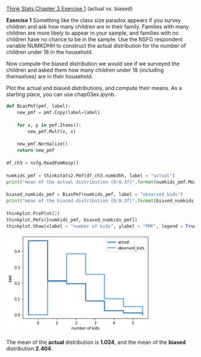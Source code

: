 [Think Stats Chapter 3 Exercise 1](http://greenteapress.com/thinkstats2/html/thinkstats2004.html#toc31) (actual vs. biased)

**Exercise 1**   Something like the class size paradox appears if you survey children and ask how many children are in their family. Families with many children are more likely to appear in your sample, and families with no children have no chance to be in the sample.
Use the NSFG respondent variable NUMKDHH to construct the actual distribution for the number of children under 18 in the household.

Now compute the biased distribution we would see if we surveyed the children and asked them how many children under 18 (including themselves) are in their household.

Plot the actual and biased distributions, and compute their means. As a starting place, you can use chap03ex.ipynb.

```python
def BiasPmf(pmf, label):
    new_pmf = pmf.Copy(label=label)

    for x, p in pmf.Items():
        new_pmf.Mult(x, x)
        
    new_pmf.Normalize()
    return new_pmf
    
df_ch3 = nsfg.ReadFemResp()

numkids_pmf = thinkstats2.Pmf(df_ch3.numkdhh, label = "actual")
print("mean of the actual distribution {0:0.3f}".format(numkids_pmf.Mean()))

biased_numkids_pmf = BiasPmf(numkids_pmf, label = "observed_kids")
print("mean of the biased distribution {0:0.3f}".format(biased_numkids_pmf.Mean()))

thinkplot.PrePlot(2)
thinkplot.Pmfs([numkids_pmf, biased_numkids_pmf])
thinkplot.Show(xlabel = "number of kids", ylabel = "PMF", legend = True)
```
![](https://github.com/sarazong/dsp/blob/master/lessons/statistics/Ch3_Ex1.png)

The mean of the **actual** distribution is **1.024**, and the mean of the **biased** distribution **2.404**.
